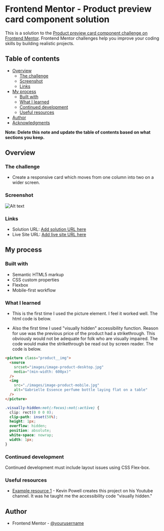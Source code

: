 # Frontend Mentor - Product preview card component solution

This is a solution to the [Product preview card component challenge on Frontend Mentor](https://www.frontendmentor.io/challenges/product-preview-card-component-GO7UmttRfa). Frontend Mentor challenges help you improve your coding skills by building realistic projects.

## Table of contents

- [Overview](#overview)
  - [The challenge](#the-challenge)
  - [Screenshot](#screenshot)
  - [Links](#links)
- [My process](#my-process)
  - [Built with](#built-with)
  - [What I learned](#what-i-learned)
  - [Continued development](#continued-development)
  - [Useful resources](#useful-resources)
- [Author](#author)
- [Acknowledgments](#acknowledgments)

**Note: Delete this note and update the table of contents based on what sections you keep.**

## Overview

### The challenge

- Create a responsive card which moves from one column into two on a wider screen.

### Screenshot

![![Alt text](../../../Desktop/Screenshot%202023-04-28%20at%2014.33.30.png)](./screenshot.jpg)

### Links

- Solution URL: [Add solution URL here](https://your-solution-url.com)
- Live Site URL: [Add live site URL here](https://your-live-site-url.com)

## My process

### Built with

- Semantic HTML5 markup
- CSS custom properties
- Flexbox
- Mobile-first workflow

### What I learned

- This is the first time I used the picture element. I feel it worked well. The html code is below.

- Also the first time I used "visually hidden" accessibility function. Reason for use was the previous price of the product had a strikethrough. This obviously would not be adequate for folk who are visually impaired. The code would make the strikethrough be read out by screen reader. The code is below.

```html
<picture class="product__img">
  <source
    srcset="images/image-product-desktop.jpg"
    media="(min-width: 600px)"
  />
  <img
    src="./images/image-product-mobile.jpg"
    alt="Gabrielle Essence perfume bottle laying flat on a table"
  />
</picture>
```

```css
.visually-hidden:not(:focus):not(:active) {
  clip: rect(0 0 0 0);
  clip-path: inset(50%);
  height: 1px;
  overflow: hidden;
  position: absolute;
  white-space: nowrap;
  width: 1px;
}
```

### Continued development

Continued development must include layout issues using CSS Flex-box.

### Useful resources

- [Example resource 1](https://www.youtube.com/watch?v=B2WL6KkqhLQ&t=1s) - Kevin Powell creates this project on his Youtube channel. It was he taught me the accessibility code "visually hidden."

## Author

- Frontend Mentor - [@yourusername](https://www.frontendmentor.io/profile/John-Davidson-8)
